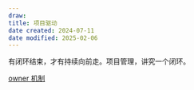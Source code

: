 ```yaml
---
draw:
title: 项目驱动
date created: 2024-07-11
date modified: 2025-02-06
---
```


有闭环结束，才有持续向前走。项目管理，讲究一个闭环。

[owner 机制](owner%20机制.md)
